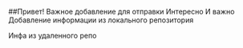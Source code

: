 ##Привет!
Важное добавление для отправки
Интересно
И важно
Добавление информации из локального репозитория

Инфа из удаленного репо
